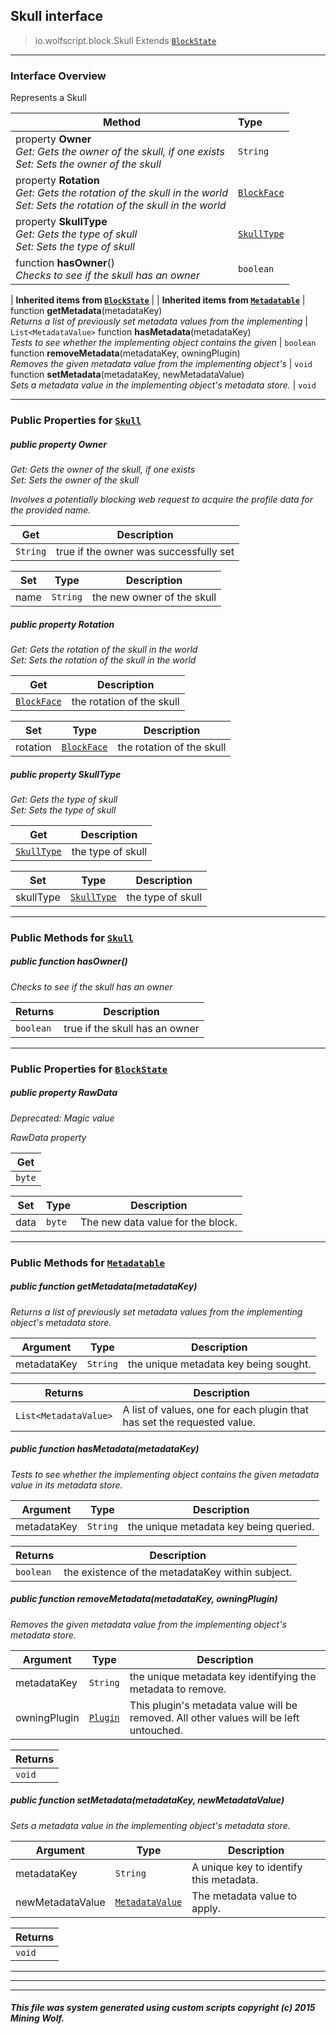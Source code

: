## Skull __interface__

>io.wolfscript.block.Skull
>Extends [`BlockState`](BlockState.md)

---

### Interface Overview

Represents a Skull

Method | Type   
--- | :--- 
  property __Owner__ <br> _Get: Gets the owner of the skull, if one exists<br>Set: Sets the owner of the skull_ | `String`
  property __Rotation__ <br> _Get: Gets the rotation of the skull in the world<br>Set: Sets the rotation of the skull in the world_ | [`BlockFace`](BlockFace.md)
  property __SkullType__ <br> _Get: Gets the type of skull<br>Set: Sets the type of skull_ | [`SkullType`](../SkullType.md)
 function __hasOwner__() <br> _Checks to see if the skull has an owner_ | `boolean`
 |
__Inherited items from [`BlockState`](BlockState.md)__ |
 |
__Inherited items from [`Metadatable`](../metadata/Metadatable.md)__ |
 function __getMetadata__(metadataKey) <br> _Returns a list of previously set metadata values from the implementing_ | `List<MetadataValue>`
 function __hasMetadata__(metadataKey) <br> _Tests to see whether the implementing object contains the given_ | `boolean`
 function __removeMetadata__(metadataKey, owningPlugin) <br> _Removes the given metadata value from the implementing object's_ | `void`
 function __setMetadata__(metadataKey, newMetadataValue) <br> _Sets a metadata value in the implementing object's metadata store._ | `void`







---


### Public Properties for [`Skull`](Skull.md)

##### <a id='owner'></a>public   property __Owner__

_Get: Gets the owner of the skull, if one exists<br>Set: Sets the owner of the skull <p> Involves a potentially blocking web request to acquire the profile data for the provided name._

Get | Description
--- | --- 
`String` | true if the owner was successfully set

Set | Type | Description  
--- | --- | --- 
name | `String` | the new owner of the skull


##### <a id='rotation'></a>public   property __Rotation__

_Get: Gets the rotation of the skull in the world<br>Set: Sets the rotation of the skull in the world_

Get | Description
--- | --- 
[`BlockFace`](BlockFace.md) | the rotation of the skull

Set | Type | Description  
--- | --- | --- 
rotation | [`BlockFace`](BlockFace.md) | the rotation of the skull


##### <a id='skulltype'></a>public   property __SkullType__

_Get: Gets the type of skull<br>Set: Sets the type of skull_

Get | Description
--- | --- 
[`SkullType`](../SkullType.md) | the type of skull

Set | Type | Description  
--- | --- | --- 
skullType | [`SkullType`](../SkullType.md) | the type of skull


---

### Public Methods for [`Skull`](Skull.md)

##### <a id='hasowner'></a>public  function __hasOwner__()

_Checks to see if the skull has an owner_

Returns | Description
--- | --- 
`boolean` | true if the skull has an owner


---

### Public Properties for [`BlockState`](BlockState.md)

##### <a id='rawdata'></a>public   property __RawData__
_Deprecated: Magic value_

_RawData property_

Get | 
--- | 
`byte` |

Set | Type | Description  
--- | --- | --- 
data | `byte` | The new data value for the block.


---

### Public Methods for [`Metadatable`](../metadata/Metadatable.md)

##### <a id='getmetadata'></a>public  function __getMetadata__(metadataKey)

_Returns a list of previously set metadata values from the implementing object's metadata store._

Argument | Type | Description  
--- | --- | --- 
metadataKey | `String` | the unique metadata key being sought.

Returns | Description
--- | --- 
`List<MetadataValue>` | A list of values, one for each plugin that has set the requested value.


##### <a id='hasmetadata'></a>public  function __hasMetadata__(metadataKey)

_Tests to see whether the implementing object contains the given metadata value in its metadata store._

Argument | Type | Description  
--- | --- | --- 
metadataKey | `String` | the unique metadata key being queried.

Returns | Description
--- | --- 
`boolean` | the existence of the metadataKey within subject.


##### <a id='removemetadata'></a>public  function __removeMetadata__(metadataKey, owningPlugin)

_Removes the given metadata value from the implementing object's metadata store._

Argument | Type | Description  
--- | --- | --- 
metadataKey | `String` | the unique metadata key identifying the metadata to remove.
owningPlugin | [`Plugin`](../plugin/Plugin.md) | This plugin's metadata value will be removed. All other values will be left untouched.

Returns | 
--- | 
`void` |


##### <a id='setmetadata'></a>public  function __setMetadata__(metadataKey, newMetadataValue)

_Sets a metadata value in the implementing object's metadata store._

Argument | Type | Description  
--- | --- | --- 
metadataKey | `String` | A unique key to identify this metadata.
newMetadataValue | [`MetadataValue`](../metadata/MetadataValue.md) | The metadata value to apply.

Returns | 
--- | 
`void` |


---


---


---


##### This file was system generated using custom scripts copyright (c) 2015 Mining Wolf.
	

